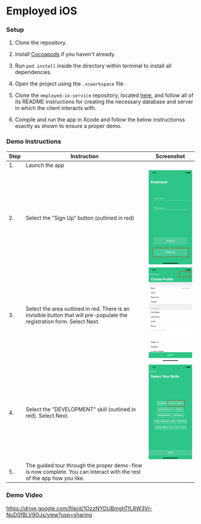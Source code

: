 # Employed iOS

### Setup

1. Clone the repository.

2. Install [Cocoapods](https://cocoapods.org/) if you haven't already.

3. Run `pod install` inside the directory within terminal to install all dependencies.

4. Open the project using the `.xcworkspace` file.

5. Clone the `employed-io-service` repository, located [here](https://github.com/Snwspeckle/employed-io-service), and follow all of its README instructions for creating the necessary database and server in which the client interacts with.

6. Compile and run the app in Xcode and follow the below instructionss exactly as shown to ensure a proper demo.

### Demo Instructions
| Step | Instruction                                                                                                              | Screenshot                                                                                 |
|------|--------------------------------------------------------------------------------------------------------------------------|--------------------------------------------------------------------------------------------|
| 1.   | Launch the app                                                                                                           |                                                                                            |
| 2.   | Select the "Sign Up" button (outlined in red)                                                                            | ![Step 2](https://github.com/Snwspeckle/employed-io-ios/blob/master/Screenshots/Step2.png) |
| 3.   | Select the area outlined in red. There is an invisible button that will pre-populate the registration form. Select Next. | ![Step 3](https://github.com/Snwspeckle/employed-io-ios/blob/master/Screenshots/Step3.png) |
| 4.   | Select the "DEVELOPMENT" skill (outlined in red). Select Next.                                                           | ![Step 4](https://github.com/Snwspeckle/employed-io-ios/blob/master/Screenshots/Step4.png) |
| 5.   | The guided tour through the proper demo-flow is now complete. You can interact with the rest of the app how you like.    |                                                                                            |

### Demo Video
https://drive.google.com/file/d/1OzzNYDUBmghTfL8W3Vr-NuD0fBLV9OJs/view?usp=sharing
